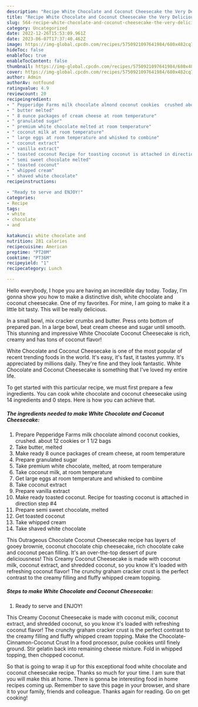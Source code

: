 ```yaml
---
description: "Recipe White Chocolate and Coconut Cheesecake the Very Delicious}"
title: "Recipe White Chocolate and Coconut Cheesecake the Very Delicious}"
slug: 564-recipe-white-chocolate-and-coconut-cheesecake-the-very-delicious
category: Uncategorized
date: 2022-12-26T15:53:09.961Z
date: 2023-06-07T17:37:40.462Z
image: https://img-global.cpcdn.com/recipes/5750921097641984/680x482cq70/white-chocolate-and-coconut-cheesecake-recipe-main-photo.jpg
hideToc: false
enableToc: true
enableTocContent: false
thumbnail: https://img-global.cpcdn.com/recipes/5750921097641984/680x482cq70/white-chocolate-and-coconut-cheesecake-recipe-main-photo.jpg
cover: https://img-global.cpcdn.com/recipes/5750921097641984/680x482cq70/white-chocolate-and-coconut-cheesecake-recipe-main-photo.jpg
author: Admin
authorAv: notfound
ratingvalue: 4.9
reviewcount: 20
recipeingredient:
- " Pepperidge Farms milk chocolate almond coconut cookies  crushed about 12 cookies or  1 12 bags"
- " butter melted"
- " 8 ounce packages of cream cheese at room temperature"
- " granulated sugar"
- " premium white chocolate melted at room temperature"
- " coconut milk at room temperature"
- " large eggs at room temperature and whisked to combine"
- " coconut extract"
- " vanilla extract"
- " toasted coconut Recipe for toasting coconut is attached in direction step 4"
- " semi sweet chocolate melted"
- " toasted coconut"
- " whipped cream"
- " shaved white chocolate"
recipeinstructions:

- "Ready to serve and ENJOY!"
categories:
- Recipe
tags:
- white
- chocolate
- and

katakunci: white chocolate and 
nutrition: 281 calories
recipecuisine: American
preptime: "PT20M"
cooktime: "PT36M"
recipeyield: "1"
recipecategory: Lunch

---
```



Hello everybody, I hope you are having an incredible day today. Today, I'm gonna show you how to make a distinctive dish, white chocolate and coconut cheesecake. One of my favorites. For mine, I am going to make it a little bit tasty. This will be really delicious.

In a small bowl, mix cracker crumbs and butter. Press onto bottom of prepared pan. In a large bowl, beat cream cheese and sugar until smooth. This stunning and impressive White Chocolate Coconut Cheesecake is rich, creamy and has tons of coconut flavor!

White Chocolate and Coconut Cheesecake is one of the most popular of recent trending foods in the world. It's easy, it's fast, it tastes yummy. It's appreciated by millions daily. They're fine and they look fantastic. White Chocolate and Coconut Cheesecake is something that I've loved my entire life.


To get started with this particular recipe, we must first prepare a few ingredients. You can cook white chocolate and coconut cheesecake using 14 ingredients and 0 steps. Here is how you can achieve that.

<!--inarticleads1-->

##### The ingredients needed to make White Chocolate and Coconut Cheesecake:

1. Prepare  Pepperidge Farms milk chocolate almond coconut cookies,  crushed. about 12 cookies or  1 1/2 bags
1. Take  butter, melted
1. Make ready  8 ounce packages of cream cheese, at room temperature
1. Prepare  granulated sugar
1. Take  premium white chocolate, melted, at room temperature
1. Take  coconut milk, at room temperature
1. Get  large eggs at room temperature and whisked to combine
1. Take  coconut extract
1. Prepare  vanilla extract
1. Make ready  toasted coconut. Recipe for toasting coconut is attached in direction step #4
1. Prepare  semi sweet chocolate, melted
1. Get  toasted coconut
1. Take  whipped cream
1. Take  shaved white chocolate


This Outrageous Chocolate Coconut Cheesecake recipe has layers of gooey brownie, coconut chocolate chip cheesecake, rich chocolate cake and coconut pecan filling. It&#39;s an over-the-top dessert of pure deliciousness! This Creamy Coconut Cheesecake is made with coconut milk, coconut extract, and shredded coconut, so you know it&#39;s loaded with refreshing coconut flavor! The crunchy graham cracker crust is the perfect contrast to the creamy filling and fluffy whipped cream topping. 

<!--inarticleads2-->

##### Steps to make White Chocolate and Coconut Cheesecake:


1. Ready to serve and ENJOY!

This Creamy Coconut Cheesecake is made with coconut milk, coconut extract, and shredded coconut, so you know it&#39;s loaded with refreshing coconut flavor! The crunchy graham cracker crust is the perfect contrast to the creamy filling and fluffy whipped cream topping. Make the Chocolate-Cinnamon-Coconut Crust In a food processor, pulse cookies until finely ground. Stir gelatin back into remaining cheese mixture. Fold in whipped topping, then chopped coconut. 

So that is going to wrap it up for this exceptional food white chocolate and coconut cheesecake recipe. Thanks so much for your time. I am sure that you will make this at home. There is gonna be interesting food in home recipes coming up. Remember to save this page in your browser, and share it to your family, friends and colleague. Thanks again for reading. Go on get cooking!
